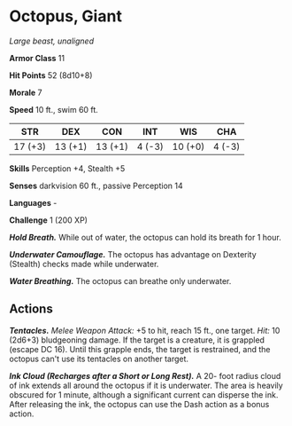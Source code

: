 
# Octopus, Giant

*Large beast, unaligned*

**Armor Class** 11

**Hit Points** 52 (8d10+8)

**Morale** 7

**Speed** 10 ft., swim 60 ft.

| STR     | DEX     | CON     | INT    | WIS     | CHA    |
|---------|---------|---------|--------|---------|--------|
| 17 (+3) | 13 (+1) | 13 (+1) | 4 (-3) | 10 (+0) | 4 (-3) |

**Skills** Perception +4, Stealth +5

**Senses** darkvision 60 ft., passive Perception 14

**Languages** -

**Challenge** 1 (200 XP)

***Hold Breath.*** While out of water, the octopus can hold its breath for 1 hour.

***Underwater Camouflage.*** The octopus has advantage on Dexterity (Stealth) checks made while underwater.

***Water Breathing.*** The octopus can breathe only underwater.

## Actions

***Tentacles.*** *Melee Weapon Attack:* +5 to hit, reach 15 ft., one target. *Hit:* 10 (2d6+3) bludgeoning damage. If the target is a creature, it is grappled (escape DC 16). Until this grapple ends, the target is restrained, and the octopus can't use its tentacles on another target.

***Ink Cloud (Recharges after a Short or Long Rest).*** A 20- foot radius cloud of ink extends all around the octopus if it is underwater. The area is heavily obscured for 1 minute, although a significant current can disperse the ink. After releasing the ink, the octopus can use the Dash action as a bonus action.
